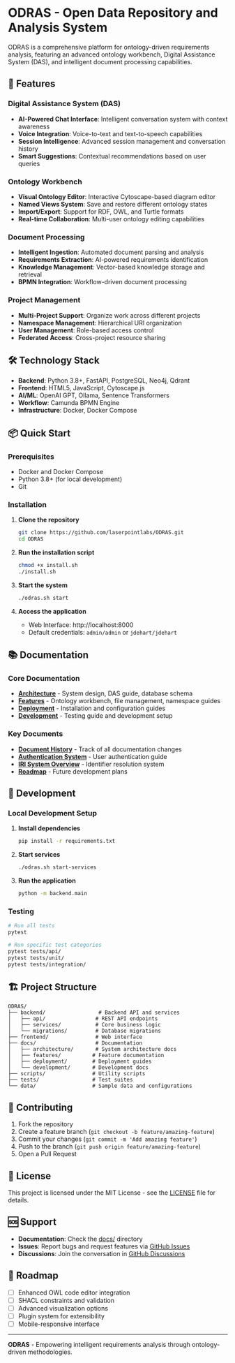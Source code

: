 # ODRAS - Open Data Repository and Analysis System

ODRAS is a comprehensive platform for ontology-driven requirements analysis, featuring an advanced ontology workbench, Digital Assistance System (DAS), and intelligent document processing capabilities.

## 🚀 Features

### **Digital Assistance System (DAS)**
- **AI-Powered Chat Interface**: Intelligent conversation system with context awareness
- **Voice Integration**: Voice-to-text and text-to-speech capabilities
- **Session Intelligence**: Advanced session management and conversation history
- **Smart Suggestions**: Contextual recommendations based on user queries

### **Ontology Workbench**
- **Visual Ontology Editor**: Interactive Cytoscape-based diagram editor
- **Named Views System**: Save and restore different ontology states
- **Import/Export**: Support for RDF, OWL, and Turtle formats
- **Real-time Collaboration**: Multi-user ontology editing capabilities

### **Document Processing**
- **Intelligent Ingestion**: Automated document parsing and analysis
- **Requirements Extraction**: AI-powered requirements identification
- **Knowledge Management**: Vector-based knowledge storage and retrieval
- **BPMN Integration**: Workflow-driven document processing

### **Project Management**
- **Multi-Project Support**: Organize work across different projects
- **Namespace Management**: Hierarchical URI organization
- **User Management**: Role-based access control
- **Federated Access**: Cross-project resource sharing

## 🛠️ Technology Stack

- **Backend**: Python 3.8+, FastAPI, PostgreSQL, Neo4j, Qdrant
- **Frontend**: HTML5, JavaScript, Cytoscape.js
- **AI/ML**: OpenAI GPT, Ollama, Sentence Transformers
- **Workflow**: Camunda BPMN Engine
- **Infrastructure**: Docker, Docker Compose

## 📦 Quick Start

### Prerequisites
- Docker and Docker Compose
- Python 3.8+ (for local development)
- Git

### Installation

1. **Clone the repository**
   ```bash
   git clone https://github.com/laserpointlabs/ODRAS.git
   cd ODRAS
   ```

2. **Run the installation script**
   ```bash
   chmod +x install.sh
   ./install.sh
   ```

3. **Start the system**
   ```bash
   ./odras.sh start
   ```

4. **Access the application**
   - Web Interface: http://localhost:8000
   - Default credentials: `admin/admin` or `jdehart/jdehart`

## 📚 Documentation

### **Core Documentation**
- **[Architecture](docs/architecture/)** - System design, DAS guide, database schema
- **[Features](docs/features/)** - Ontology workbench, file management, namespace guides
- **[Deployment](docs/deployment/)** - Installation and configuration guides
- **[Development](docs/development/)** - Testing guide and development setup

### **Key Documents**
- **[Document History](docs/DOCUMENT_HISTORY.md)** - Track of all documentation changes
- **[Authentication System](docs/AUTHENTICATION_SYSTEM.md)** - User authentication guide
- **[IRI System Overview](docs/IRI_SYSTEM_OVERVIEW.md)** - Identifier resolution system
- **[Roadmap](docs/ROADMAP.md)** - Future development plans

## 🔧 Development

### Local Development Setup

1. **Install dependencies**
   ```bash
   pip install -r requirements.txt
   ```

2. **Start services**
   ```bash
   ./odras.sh start-services
   ```

3. **Run the application**
   ```bash
   python -m backend.main
   ```

### Testing

```bash
# Run all tests
pytest

# Run specific test categories
pytest tests/api/
pytest tests/unit/
pytest tests/integration/
```

## 🏗️ Project Structure

```
ODRAS/
├── backend/                 # Backend API and services
│   ├── api/                # REST API endpoints
│   ├── services/           # Core business logic
│   └── migrations/         # Database migrations
├── frontend/               # Web interface
├── docs/                   # Documentation
│   ├── architecture/       # System architecture docs
│   ├── features/          # Feature documentation
│   ├── deployment/        # Deployment guides
│   └── development/       # Development docs
├── scripts/               # Utility scripts
├── tests/                 # Test suites
└── data/                  # Sample data and configurations
```

## 🤝 Contributing

1. Fork the repository
2. Create a feature branch (`git checkout -b feature/amazing-feature`)
3. Commit your changes (`git commit -m 'Add amazing feature'`)
4. Push to the branch (`git push origin feature/amazing-feature`)
5. Open a Pull Request

## 📄 License

This project is licensed under the MIT License - see the [LICENSE](LICENSE) file for details.

## 🆘 Support

- **Documentation**: Check the [docs/](docs/) directory
- **Issues**: Report bugs and request features via [GitHub Issues](https://github.com/laserpointlabs/ODRAS/issues)
- **Discussions**: Join the conversation in [GitHub Discussions](https://github.com/laserpointlabs/ODRAS/discussions)

## 🎯 Roadmap

- [ ] Enhanced OWL code editor integration
- [ ] SHACL constraints and validation
- [ ] Advanced visualization options
- [ ] Plugin system for extensibility
- [ ] Mobile-responsive interface

---

**ODRAS** - Empowering intelligent requirements analysis through ontology-driven methodologies.